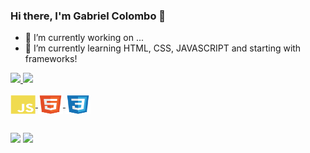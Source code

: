 ### Hi there, I'm Gabriel Colombo 👋

- 🔭 I’m currently working on ...
- 🌱 I’m currently learning HTML, CSS, JAVASCRIPT and starting with frameworks!

<div>
  <a href="https://github.com/gabrielcfs1">
  <img height="150em" src="https://github-readme-stats.vercel.app/api?username=gabrielcfs1&show_icons=true&theme=dark&include_all_commits=true&count_private=true"/>
  <img height="149em" src="https://github-readme-stats.vercel.app/api/top-langs/?username=gabrielcfs1&layout=compact&langs_count=7&theme=dark"/>
</div>
<div style="display: inline_block"><br>
  <img align="center" alt="JS" height="30" width="40" src="https://raw.githubusercontent.com/devicons/devicon/master/icons/javascript/javascript-plain.svg">
  <img align="center" alt="HTML" height="30" width="40" src="https://raw.githubusercontent.com/devicons/devicon/master/icons/html5/html5-original.svg">
  <img align="center" alt="CSS" height="30" width="40" src="https://raw.githubusercontent.com/devicons/devicon/master/icons/css3/css3-original.svg">
  <!-- <img align="center" alt="NODEJS" height="90" width="100" src="https://cdn.jsdelivr.net/gh/devicons/devicon/icons/nodejs/nodejs-original-wordmark.svg">
  <img align="center" alt="MYSQL" height="90" width="100" src="https://cdn.jsdelivr.net/gh/devicons/devicon/icons/mysql/mysql-original-wordmark.svg">
</div> -->

##

<div>
  <a href="https://www.linkedin.com/in/gabriel-c-2b701a198/" target="_blank"><img src="https://img.shields.io/badge/-LinkedIn-%230077B5?style=for-the-badge&logo=linkedin&logoColor=white" target="_blank"></a> 
  <a href = "mailto:colombogabriel00@gmail.com"><img src="https://img.shields.io/badge/-Gmail-%23333?style=for-the-badge&logo=gmail&logoColor=white" target="_blank"></a>
</div>

